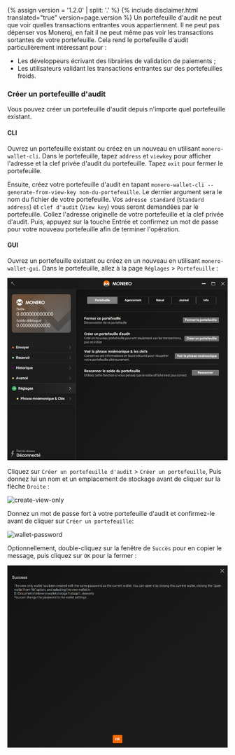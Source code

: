 {% assign version = '1.2.0' | split: '.' %}
{% include disclaimer.html translated="true" version=page.version %}
Un portefeuille d'audit ne peut que voir quelles transactions entrantes vous appartiennent. Il ne peut pas dépenser vos Moneroj, en fait il ne peut même pas voir les transactions sortantes de votre portefeuille. Cela rend le portefeuille d'audit particulièrement intéressant pour :

* Les développeurs écrivant des librairies de validation de paiements ;
* Les utilisateurs validant les transactions entrantes sur des portefeuilles froids.

### Créer un portefeuille d'audit

Vous pouvez créer un portefeuille d'audit depuis n'importe quel portefeuille existant.

#### CLI

Ouvrez un portefeuille existant ou créez en un nouveau en utilisant `monero-wallet-cli`. Dans le portefeuille, tapez `address` et `viewkey` pour afficher l'adresse et la clef privée d'audit du portefeuille. Tapez `exit` pour fermer le portefeuille.

Ensuite, créez votre portefeuille d'audit en tapant `monero-wallet-cli --generate-from-view-key nom-du-portefeuille`. Le dernier argument sera le nom du fichier de votre portefeuille. Vos `adresse standard` (`Standard address`) et `clef d'audit` (`View key`) vous seront demandées par le portefeuille. Collez l'adresse originelle de votre portefeuille et la clef privée d'audit. Puis, appuyez sur la touche Entrée et confirmez un mot de passe pour votre nouveau portefeuille afin de terminer l'opération.

#### GUI

Ouvrez un portefeuille existant ou créez en un nouveau en utilisant `monero-wallet-gui`. Dans le portefeuille, allez à la page `Réglages` > `Portefeuille` :

![settings](png/view-only/settings.png)

Cliquez sur `Créer un portefeuille d'audit` > `Créer un portefeuille`, Puis donnez lui un nom et un emplacement de stockage avant de cliquer sur la flèche `Droite` :

![create-view-only](png/view-only/create-view-only.png)

Donnez un mot de passe fort à votre portefeuille d'audit et confirmez-le avant de cliquer sur `Créer un portefeuille`:

![wallet-password](png/view-only/wallet-password.png)

Optionnellement, double-cliquez sur la fenêtre de `Succès` pour en copier le message, puis cliquez sur `OK` pour la fermer :

![Success](png/view-only/Success.png)

